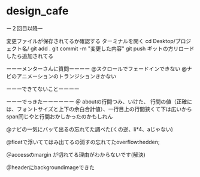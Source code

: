 # design_cafe

ー２回目以降ー

変更ファイルが保存されてるか確認する
ターミナルを開く
cd Desktop/プロジェクト名/
git add .
git commit -m "変更した内容"
git push
ギットの方リロードしたら追加されてる 


ーーーメンターさんに質問ーーーー
@スクロールでフェードインできない
@ナビのアニメーションのトランジションきかない


ーーーできてないことーーーー



ーーーでっきたーーーーーー
＠ aboutの行間つみ、いけた、
 行間の値（正確には、フォントサイズと上下の余白合計値）、一行目上の行間狭くて下は広いからspan同じやと行間おかしかったのかもしれん
 
@ナビの一気にバッて出るの忘れてた調べた(くの逆、li*4、aじゃない)

@floatで浮いててはみ出てるの消すの忘れてたoverflow:hedden;

＠accessのmargin が切れてる理由がわからないです(解決)

＠headerにbackgroundimageできた
